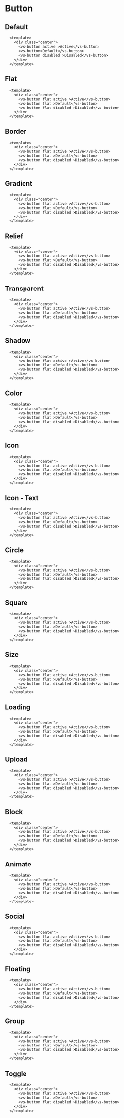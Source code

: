 
# Button

<card>

## Default

<div slot="example">
  <button-default />
</div>

<div slot="template">
  
  ```html{3,4,5}
    <template>
      <div class="center">
        <vs-button active >Active</vs-button>
        <vs-button>Default</vs-button>
        <vs-button disabled >Disabled</vs-button>
      </div>
    </template>
  ```

</div>

</card>

<card>

## Flat

<div slot="example">
  <button-flat />
</div>

<div slot="template">
  
  ```html{3,4,5}
    <template>
      <div class="center">
        <vs-button flat active >Active</vs-button>
        <vs-button flat >Default</vs-button>
        <vs-button flat disabled >Disabled</vs-button>
      </div>
    </template>
  ```

</div>

</card>

<card>

## Border

<div slot="example">
  <button-border />
</div>

<div slot="template">
  
  ```html{3,4,5}
    <template>
      <div class="center">
        <vs-button flat active >Active</vs-button>
        <vs-button flat >Default</vs-button>
        <vs-button flat disabled >Disabled</vs-button>
      </div>
    </template>
  ```

</div>

</card>

<card>

## Gradient

<div slot="example">
  <button-gradient />
</div>

<div slot="template">
  
  ```html{3,4,5}
    <template>
      <div class="center">
        <vs-button flat active >Active</vs-button>
        <vs-button flat >Default</vs-button>
        <vs-button flat disabled >Disabled</vs-button>
      </div>
    </template>
  ```

</div>

</card>

<card>

## Relief

<div slot="example">
  <button-relief />
</div>

<div slot="template">
  
  ```html{3,4,5}
    <template>
      <div class="center">
        <vs-button flat active >Active</vs-button>
        <vs-button flat >Default</vs-button>
        <vs-button flat disabled >Disabled</vs-button>
      </div>
    </template>
  ```

</div>

</card>

<card>

## Transparent

<div slot="example">
  <button-transparent />
</div>

<div slot="template">
  
  ```html{3,4,5}
    <template>
      <div class="center">
        <vs-button flat active >Active</vs-button>
        <vs-button flat >Default</vs-button>
        <vs-button flat disabled >Disabled</vs-button>
      </div>
    </template>
  ```

</div>

</card>

<card>

## Shadow

<div slot="example">
  <button-shadow />
</div>

<div slot="template">
  
  ```html{3,4,5}
    <template>
      <div class="center">
        <vs-button flat active >Active</vs-button>
        <vs-button flat >Default</vs-button>
        <vs-button flat disabled >Disabled</vs-button>
      </div>
    </template>
  ```

</div>

</card>

<card>

## Color

<div slot="example">
  <button-color />
</div>

<div slot="template">
  
  ```html{3,4,5}
    <template>
      <div class="center">
        <vs-button flat active >Active</vs-button>
        <vs-button flat >Default</vs-button>
        <vs-button flat disabled >Disabled</vs-button>
      </div>
    </template>
  ```

</div>

</card>

<card>

## Icon

<div slot="example">
  <button-icon />
</div>

<div slot="template">
  
  ```html{3,4,5}
    <template>
      <div class="center">
        <vs-button flat active >Active</vs-button>
        <vs-button flat >Default</vs-button>
        <vs-button flat disabled >Disabled</vs-button>
      </div>
    </template>
  ```

</div>

</card>

<card>

## Icon - Text

<div slot="example">
  <button-iconText />
</div>

<div slot="template">
  
  ```html{3,4,5}
    <template>
      <div class="center">
        <vs-button flat active >Active</vs-button>
        <vs-button flat >Default</vs-button>
        <vs-button flat disabled >Disabled</vs-button>
      </div>
    </template>
  ```

</div>

</card>

<card>

## Circle

<div slot="example">
  <button-circle />
</div>

<div slot="template">
  
  ```html{3,4,5}
    <template>
      <div class="center">
        <vs-button flat active >Active</vs-button>
        <vs-button flat >Default</vs-button>
        <vs-button flat disabled >Disabled</vs-button>
      </div>
    </template>
  ```

</div>

</card>

<card>

## Square

<div slot="example">
  <button-square />
</div>

<div slot="template">
  
  ```html{3,4,5}
    <template>
      <div class="center">
        <vs-button flat active >Active</vs-button>
        <vs-button flat >Default</vs-button>
        <vs-button flat disabled >Disabled</vs-button>
      </div>
    </template>
  ```

</div>

</card>

<card>

## Size

<div slot="example">
  <button-size />
</div>

<div slot="template">
  
  ```html{3,4,5}
    <template>
      <div class="center">
        <vs-button flat active >Active</vs-button>
        <vs-button flat >Default</vs-button>
        <vs-button flat disabled >Disabled</vs-button>
      </div>
    </template>
  ```

</div>

</card>

<card>

## Loading

<div slot="example">
  <button-loading />
</div>

<div slot="template">
  
  ```html{3,4,5}
    <template>
      <div class="center">
        <vs-button flat active >Active</vs-button>
        <vs-button flat >Default</vs-button>
        <vs-button flat disabled >Disabled</vs-button>
      </div>
    </template>
  ```

</div>

</card>

<card>

## Upload

<div slot="example">
  <button-upload />
</div>

<div slot="template">
  
  ```html{3,4,5}
    <template>
      <div class="center">
        <vs-button flat active >Active</vs-button>
        <vs-button flat >Default</vs-button>
        <vs-button flat disabled >Disabled</vs-button>
      </div>
    </template>
  ```

</div>

</card>

<card>

## Block

<div slot="example">
  <button-block />
</div>

<div slot="template">
  
  ```html{3,4,5}
    <template>
      <div class="center">
        <vs-button flat active >Active</vs-button>
        <vs-button flat >Default</vs-button>
        <vs-button flat disabled >Disabled</vs-button>
      </div>
    </template>
  ```

</div>

</card>

<card>

## Animate

<div slot="example">
  <button-animate />
</div>

<div slot="template">
  
  ```html{3,4,5}
    <template>
      <div class="center">
        <vs-button flat active >Active</vs-button>
        <vs-button flat >Default</vs-button>
        <vs-button flat disabled >Disabled</vs-button>
      </div>
    </template>
  ```

</div>

</card>

<card>

## Social

<div slot="example">
  <button-social />
</div>

<div slot="template">
  
  ```html{3,4,5}
    <template>
      <div class="center">
        <vs-button flat active >Active</vs-button>
        <vs-button flat >Default</vs-button>
        <vs-button flat disabled >Disabled</vs-button>
      </div>
    </template>
  ```

</div>

</card>

<card>

## Floating

<div slot="example">
  <button-floating />
</div>

<div slot="template">
  
  ```html{3,4,5}
    <template>
      <div class="center">
        <vs-button flat active >Active</vs-button>
        <vs-button flat >Default</vs-button>
        <vs-button flat disabled >Disabled</vs-button>
      </div>
    </template>
  ```

</div>

</card>

<card>

## Group

<div slot="example">
  <button-group />
</div>

<div slot="template">
  
  ```html{3,4,5}
    <template>
      <div class="center">
        <vs-button flat active >Active</vs-button>
        <vs-button flat >Default</vs-button>
        <vs-button flat disabled >Disabled</vs-button>
      </div>
    </template>
  ```

</div>

</card>

<card>

## Toggle

<div slot="example">
  <button-toggle />
</div>

<div slot="template">
  
  ```html{3,4,5}
    <template>
      <div class="center">
        <vs-button flat active >Active</vs-button>
        <vs-button flat >Default</vs-button>
        <vs-button flat disabled >Disabled</vs-button>
      </div>
    </template>
  ```

</div>

</card>
